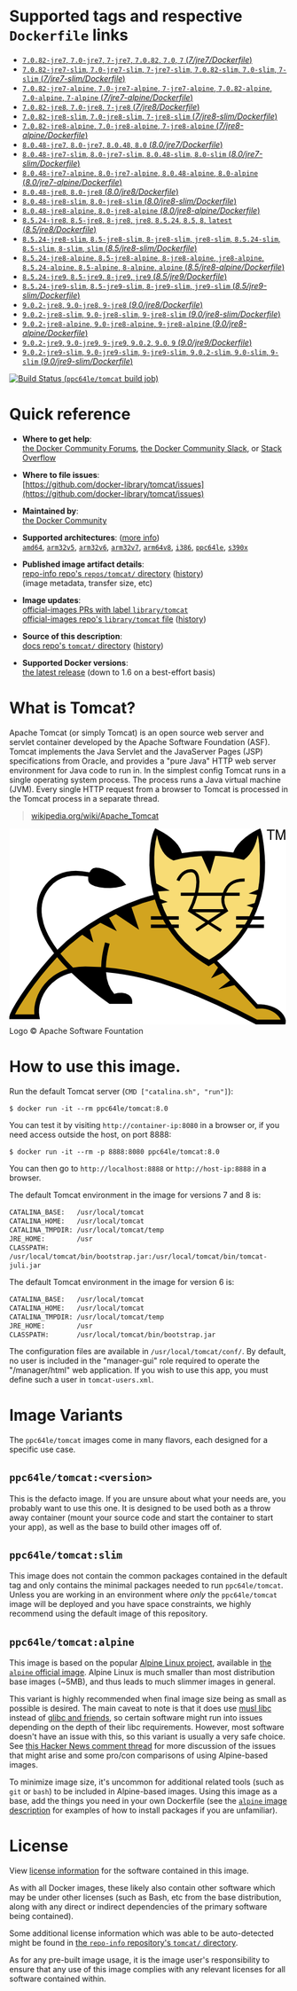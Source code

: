 <!--

********************************************************************************

WARNING:

    DO NOT EDIT "tomcat/README.md"

    IT IS AUTO-GENERATED

    (from the other files in "tomcat/" combined with a set of templates)

********************************************************************************

-->

# Supported tags and respective `Dockerfile` links

-	[`7.0.82-jre7`, `7.0-jre7`, `7-jre7`, `7.0.82`, `7.0`, `7` (*7/jre7/Dockerfile*)](https://github.com/docker-library/tomcat/blob/5d317a0a21e6c927e415dfc8dd452619ea4b4643/7/jre7/Dockerfile)
-	[`7.0.82-jre7-slim`, `7.0-jre7-slim`, `7-jre7-slim`, `7.0.82-slim`, `7.0-slim`, `7-slim` (*7/jre7-slim/Dockerfile*)](https://github.com/docker-library/tomcat/blob/5d317a0a21e6c927e415dfc8dd452619ea4b4643/7/jre7-slim/Dockerfile)
-	[`7.0.82-jre7-alpine`, `7.0-jre7-alpine`, `7-jre7-alpine`, `7.0.82-alpine`, `7.0-alpine`, `7-alpine` (*7/jre7-alpine/Dockerfile*)](https://github.com/docker-library/tomcat/blob/5d317a0a21e6c927e415dfc8dd452619ea4b4643/7/jre7-alpine/Dockerfile)
-	[`7.0.82-jre8`, `7.0-jre8`, `7-jre8` (*7/jre8/Dockerfile*)](https://github.com/docker-library/tomcat/blob/5d317a0a21e6c927e415dfc8dd452619ea4b4643/7/jre8/Dockerfile)
-	[`7.0.82-jre8-slim`, `7.0-jre8-slim`, `7-jre8-slim` (*7/jre8-slim/Dockerfile*)](https://github.com/docker-library/tomcat/blob/5d317a0a21e6c927e415dfc8dd452619ea4b4643/7/jre8-slim/Dockerfile)
-	[`7.0.82-jre8-alpine`, `7.0-jre8-alpine`, `7-jre8-alpine` (*7/jre8-alpine/Dockerfile*)](https://github.com/docker-library/tomcat/blob/5d317a0a21e6c927e415dfc8dd452619ea4b4643/7/jre8-alpine/Dockerfile)
-	[`8.0.48-jre7`, `8.0-jre7`, `8.0.48`, `8.0` (*8.0/jre7/Dockerfile*)](https://github.com/docker-library/tomcat/blob/5d317a0a21e6c927e415dfc8dd452619ea4b4643/8.0/jre7/Dockerfile)
-	[`8.0.48-jre7-slim`, `8.0-jre7-slim`, `8.0.48-slim`, `8.0-slim` (*8.0/jre7-slim/Dockerfile*)](https://github.com/docker-library/tomcat/blob/5d317a0a21e6c927e415dfc8dd452619ea4b4643/8.0/jre7-slim/Dockerfile)
-	[`8.0.48-jre7-alpine`, `8.0-jre7-alpine`, `8.0.48-alpine`, `8.0-alpine` (*8.0/jre7-alpine/Dockerfile*)](https://github.com/docker-library/tomcat/blob/5d317a0a21e6c927e415dfc8dd452619ea4b4643/8.0/jre7-alpine/Dockerfile)
-	[`8.0.48-jre8`, `8.0-jre8` (*8.0/jre8/Dockerfile*)](https://github.com/docker-library/tomcat/blob/5d317a0a21e6c927e415dfc8dd452619ea4b4643/8.0/jre8/Dockerfile)
-	[`8.0.48-jre8-slim`, `8.0-jre8-slim` (*8.0/jre8-slim/Dockerfile*)](https://github.com/docker-library/tomcat/blob/5d317a0a21e6c927e415dfc8dd452619ea4b4643/8.0/jre8-slim/Dockerfile)
-	[`8.0.48-jre8-alpine`, `8.0-jre8-alpine` (*8.0/jre8-alpine/Dockerfile*)](https://github.com/docker-library/tomcat/blob/5d317a0a21e6c927e415dfc8dd452619ea4b4643/8.0/jre8-alpine/Dockerfile)
-	[`8.5.24-jre8`, `8.5-jre8`, `8-jre8`, `jre8`, `8.5.24`, `8.5`, `8`, `latest` (*8.5/jre8/Dockerfile*)](https://github.com/docker-library/tomcat/blob/5d317a0a21e6c927e415dfc8dd452619ea4b4643/8.5/jre8/Dockerfile)
-	[`8.5.24-jre8-slim`, `8.5-jre8-slim`, `8-jre8-slim`, `jre8-slim`, `8.5.24-slim`, `8.5-slim`, `8-slim`, `slim` (*8.5/jre8-slim/Dockerfile*)](https://github.com/docker-library/tomcat/blob/5d317a0a21e6c927e415dfc8dd452619ea4b4643/8.5/jre8-slim/Dockerfile)
-	[`8.5.24-jre8-alpine`, `8.5-jre8-alpine`, `8-jre8-alpine`, `jre8-alpine`, `8.5.24-alpine`, `8.5-alpine`, `8-alpine`, `alpine` (*8.5/jre8-alpine/Dockerfile*)](https://github.com/docker-library/tomcat/blob/5d317a0a21e6c927e415dfc8dd452619ea4b4643/8.5/jre8-alpine/Dockerfile)
-	[`8.5.24-jre9`, `8.5-jre9`, `8-jre9`, `jre9` (*8.5/jre9/Dockerfile*)](https://github.com/docker-library/tomcat/blob/5d317a0a21e6c927e415dfc8dd452619ea4b4643/8.5/jre9/Dockerfile)
-	[`8.5.24-jre9-slim`, `8.5-jre9-slim`, `8-jre9-slim`, `jre9-slim` (*8.5/jre9-slim/Dockerfile*)](https://github.com/docker-library/tomcat/blob/5d317a0a21e6c927e415dfc8dd452619ea4b4643/8.5/jre9-slim/Dockerfile)
-	[`9.0.2-jre8`, `9.0-jre8`, `9-jre8` (*9.0/jre8/Dockerfile*)](https://github.com/docker-library/tomcat/blob/5d317a0a21e6c927e415dfc8dd452619ea4b4643/9.0/jre8/Dockerfile)
-	[`9.0.2-jre8-slim`, `9.0-jre8-slim`, `9-jre8-slim` (*9.0/jre8-slim/Dockerfile*)](https://github.com/docker-library/tomcat/blob/5d317a0a21e6c927e415dfc8dd452619ea4b4643/9.0/jre8-slim/Dockerfile)
-	[`9.0.2-jre8-alpine`, `9.0-jre8-alpine`, `9-jre8-alpine` (*9.0/jre8-alpine/Dockerfile*)](https://github.com/docker-library/tomcat/blob/5d317a0a21e6c927e415dfc8dd452619ea4b4643/9.0/jre8-alpine/Dockerfile)
-	[`9.0.2-jre9`, `9.0-jre9`, `9-jre9`, `9.0.2`, `9.0`, `9` (*9.0/jre9/Dockerfile*)](https://github.com/docker-library/tomcat/blob/5d317a0a21e6c927e415dfc8dd452619ea4b4643/9.0/jre9/Dockerfile)
-	[`9.0.2-jre9-slim`, `9.0-jre9-slim`, `9-jre9-slim`, `9.0.2-slim`, `9.0-slim`, `9-slim` (*9.0/jre9-slim/Dockerfile*)](https://github.com/docker-library/tomcat/blob/5d317a0a21e6c927e415dfc8dd452619ea4b4643/9.0/jre9-slim/Dockerfile)

[![Build Status](https://doi-janky.infosiftr.net/job/multiarch/job/ppc64le/job/tomcat/badge/icon) (`ppc64le/tomcat` build job)](https://doi-janky.infosiftr.net/job/multiarch/job/ppc64le/job/tomcat/)

# Quick reference

-	**Where to get help**:  
	[the Docker Community Forums](https://forums.docker.com/), [the Docker Community Slack](https://blog.docker.com/2016/11/introducing-docker-community-directory-docker-community-slack/), or [Stack Overflow](https://stackoverflow.com/search?tab=newest&q=docker)

-	**Where to file issues**:  
	[https://github.com/docker-library/tomcat/issues](https://github.com/docker-library/tomcat/issues)

-	**Maintained by**:  
	[the Docker Community](https://github.com/docker-library/tomcat)

-	**Supported architectures**: ([more info](https://github.com/docker-library/official-images#architectures-other-than-amd64))  
	[`amd64`](https://hub.docker.com/r/amd64/tomcat/), [`arm32v5`](https://hub.docker.com/r/arm32v5/tomcat/), [`arm32v6`](https://hub.docker.com/r/arm32v6/tomcat/), [`arm32v7`](https://hub.docker.com/r/arm32v7/tomcat/), [`arm64v8`](https://hub.docker.com/r/arm64v8/tomcat/), [`i386`](https://hub.docker.com/r/i386/tomcat/), [`ppc64le`](https://hub.docker.com/r/ppc64le/tomcat/), [`s390x`](https://hub.docker.com/r/s390x/tomcat/)

-	**Published image artifact details**:  
	[repo-info repo's `repos/tomcat/` directory](https://github.com/docker-library/repo-info/blob/master/repos/tomcat) ([history](https://github.com/docker-library/repo-info/commits/master/repos/tomcat))  
	(image metadata, transfer size, etc)

-	**Image updates**:  
	[official-images PRs with label `library/tomcat`](https://github.com/docker-library/official-images/pulls?q=label%3Alibrary%2Ftomcat)  
	[official-images repo's `library/tomcat` file](https://github.com/docker-library/official-images/blob/master/library/tomcat) ([history](https://github.com/docker-library/official-images/commits/master/library/tomcat))

-	**Source of this description**:  
	[docs repo's `tomcat/` directory](https://github.com/docker-library/docs/tree/master/tomcat) ([history](https://github.com/docker-library/docs/commits/master/tomcat))

-	**Supported Docker versions**:  
	[the latest release](https://github.com/docker/docker-ce/releases/latest) (down to 1.6 on a best-effort basis)

# What is Tomcat?

Apache Tomcat (or simply Tomcat) is an open source web server and servlet container developed by the Apache Software Foundation (ASF). Tomcat implements the Java Servlet and the JavaServer Pages (JSP) specifications from Oracle, and provides a "pure Java" HTTP web server environment for Java code to run in. In the simplest config Tomcat runs in a single operating system process. The process runs a Java virtual machine (JVM). Every single HTTP request from a browser to Tomcat is processed in the Tomcat process in a separate thread.

> [wikipedia.org/wiki/Apache_Tomcat](https://en.wikipedia.org/wiki/Apache_Tomcat)

![logo](https://raw.githubusercontent.com/docker-library/docs/8e31eb93a02d504d0cfe1da435aa31b377fc627d/tomcat/logo.png)Logo &copy; Apache Software Fountation

# How to use this image.

Run the default Tomcat server (`CMD ["catalina.sh", "run"]`):

```console
$ docker run -it --rm ppc64le/tomcat:8.0
```

You can test it by visiting `http://container-ip:8080` in a browser or, if you need access outside the host, on port 8888:

```console
$ docker run -it --rm -p 8888:8080 ppc64le/tomcat:8.0
```

You can then go to `http://localhost:8888` or `http://host-ip:8888` in a browser.

The default Tomcat environment in the image for versions 7 and 8 is:

	CATALINA_BASE:   /usr/local/tomcat
	CATALINA_HOME:   /usr/local/tomcat
	CATALINA_TMPDIR: /usr/local/tomcat/temp
	JRE_HOME:        /usr
	CLASSPATH:       /usr/local/tomcat/bin/bootstrap.jar:/usr/local/tomcat/bin/tomcat-juli.jar

The default Tomcat environment in the image for version 6 is:

	CATALINA_BASE:   /usr/local/tomcat
	CATALINA_HOME:   /usr/local/tomcat
	CATALINA_TMPDIR: /usr/local/tomcat/temp
	JRE_HOME:        /usr
	CLASSPATH:       /usr/local/tomcat/bin/bootstrap.jar

The configuration files are available in `/usr/local/tomcat/conf/`. By default, no user is included in the "manager-gui" role required to operate the "/manager/html" web application. If you wish to use this app, you must define such a user in `tomcat-users.xml`.

# Image Variants

The `ppc64le/tomcat` images come in many flavors, each designed for a specific use case.

## `ppc64le/tomcat:<version>`

This is the defacto image. If you are unsure about what your needs are, you probably want to use this one. It is designed to be used both as a throw away container (mount your source code and start the container to start your app), as well as the base to build other images off of.

## `ppc64le/tomcat:slim`

This image does not contain the common packages contained in the default tag and only contains the minimal packages needed to run `ppc64le/tomcat`. Unless you are working in an environment where *only* the `ppc64le/tomcat` image will be deployed and you have space constraints, we highly recommend using the default image of this repository.

## `ppc64le/tomcat:alpine`

This image is based on the popular [Alpine Linux project](http://alpinelinux.org), available in [the `alpine` official image](https://hub.docker.com/_/alpine). Alpine Linux is much smaller than most distribution base images (~5MB), and thus leads to much slimmer images in general.

This variant is highly recommended when final image size being as small as possible is desired. The main caveat to note is that it does use [musl libc](http://www.musl-libc.org) instead of [glibc and friends](http://www.etalabs.net/compare_libcs.html), so certain software might run into issues depending on the depth of their libc requirements. However, most software doesn't have an issue with this, so this variant is usually a very safe choice. See [this Hacker News comment thread](https://news.ycombinator.com/item?id=10782897) for more discussion of the issues that might arise and some pro/con comparisons of using Alpine-based images.

To minimize image size, it's uncommon for additional related tools (such as `git` or `bash`) to be included in Alpine-based images. Using this image as a base, add the things you need in your own Dockerfile (see the [`alpine` image description](https://hub.docker.com/_/alpine/) for examples of how to install packages if you are unfamiliar).

# License

View [license information](https://www.apache.org/licenses/LICENSE-2.0) for the software contained in this image.

As with all Docker images, these likely also contain other software which may be under other licenses (such as Bash, etc from the base distribution, along with any direct or indirect dependencies of the primary software being contained).

Some additional license information which was able to be auto-detected might be found in [the `repo-info` repository's `tomcat/` directory](https://github.com/docker-library/repo-info/tree/master/repos/tomcat).

As for any pre-built image usage, it is the image user's responsibility to ensure that any use of this image complies with any relevant licenses for all software contained within.
